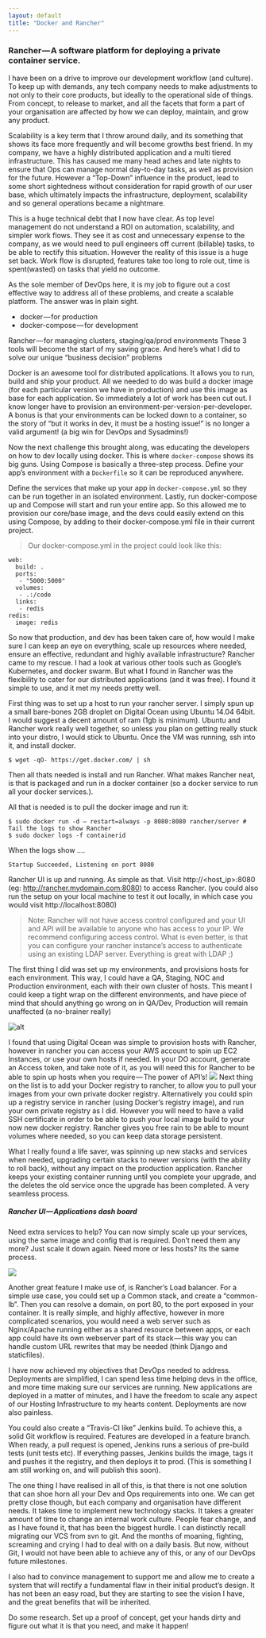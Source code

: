 ```yaml
---
layout: default
title: "Docker and Rancher"
---
```


### Rancher — A software platform for deploying a private container service.

I have been on a drive to improve our development workflow (and culture). To keep up with demands, any tech company needs to make adjustments to not only to their core products, but ideally to the operational side of things. From concept, to release to market, and all the facets that form a part of your organisation are affected by how we can deploy, maintain, and grow any product.

Scalability is a key term that I throw around daily, and its something that shows its face more frequently and will become growths best friend. In my company, we have a highly distributed application and a multi tiered infrastructure. This has caused me many head aches and late nights to ensure that Ops can manage normal day-to-day tasks, as well as provision for the future. However a “Top-Down” influence in the product, lead to some short sightedness without consideration for rapid growth of our user base, which ultimately impacts the infrastructure, deployment, scalability and so general operations became a nightmare.

This is a huge technical debt that I now have clear. As top level management do not understand a ROI on automation, scalability, and simpler work flows. They see it as cost and unnecessary expense to the company, as we would need to pull engineers off current (billable) tasks, to be able to rectify this situation. However the reality of this issue is a huge set back. Work flow is disrupted, features take too long to role out, time is spent(wasted) on tasks that yield no outcome.

As the sole member of DevOps here, it is my job to figure out a cost effective way to address all of these problems, and create a scalable platform.
The answer was in plain sight.

* docker — for production
* docker-compose — for development

Rancher — for managing clusters, staging/qa/prod environments
These 3 tools will become the start of my saving grace. And here’s what I did to solve our unique “business decision” problems

Docker is an awesome tool for distributed applications. It allows you to run, build and ship your product. All we needed to do was build a docker image (for each particular version we have in production) and use this image as base for each application. So immediately a lot of work has been cut out. I know longer have to provision an environment-per-version-per-developer. A bonus is that your environments can be locked down to a container, so the story of “but it works in dev, it must be a hosting issue!” is no longer a valid argument! (a big win for DevOps and Sysadmins!)

Now the next challenge this brought along, was educating the developers on how to dev locally using docker. This is where `docker-compose` shows its big guns.
Using Compose is basically a three-step process.
Define your app’s environment with a `Dockerfile` so it can be reproduced anywhere.

Define the services that make up your app in `docker-compose.yml` so they can be run together in an isolated environment.
Lastly, run docker-compose up and Compose will start and run your entire app.
So this allowed me to provision our core/base image, and the devs could easily extend on this using Compose, by adding to their docker-compose.yml file in their current project.

>Our docker-compose.yml in the project could look like this:
```
web:
  build: .
  ports:
   - "5000:5000"
  volumes:
   - .:/code
  links:
   - redis
redis:
  image: redis
```
So now that production, and dev has been taken care of, how would I make sure I can keep an eye on everything, scale up resources where needed, ensure an effective, redundant and highly available infrastructure? Rancher came to my rescue.
I had a look at various other tools such as Google’s Kubernetes, and docker swarm. But what I found in Rancher was the flexibility to cater for our distributed applications (and it was free). I found it simple to use, and it met my needs pretty well.

First thing was to set up a host to run your rancher server.
I simply spun up a small bare-bones 2GB droplet on Digital Ocean using Ubuntu 14.04 64bit. I would suggest a decent amount of ram (1gb is minimum). Ubuntu and Rancher work really well together, so unless you plan on getting really stuck into your distro, I would stick to Ubuntu.
Once the VM was running, ssh into it, and install docker.
```
$ wget -qO- https://get.docker.com/ | sh
```
Then all thats needed is install and run Rancher. What makes Rancher neat, is that is packaged and run in a docker container (so a docker service to run all your docker services.).

All that is needed is to pull the docker image and run it:
```
$ sudo docker run -d — restart=always -p 8080:8080 rancher/server # Tail the logs to show Rancher
$ sudo docker logs -f containerid
```
When the logs show ….
```
Startup Succeeded, Listening on port 8080
```
Rancher UI is up and running. As simple as that. Visit http://<host_ip>:8080 (eg: http://rancher.mydomain.com:8080) to access Rancher. (you could also run the setup on your local machine to test it out locally, in which case you would visit http://localhost:8080)

> Note: Rancher will not have access control configured and your UI and API will be available to anyone who has access to your IP. We recommend configuring access control. What is even better, is that you can configure your rancher instance’s access to authenticate using an existing LDAP server. Everything is great with LDAP ;)

The first thing I did was set up my environments, and provisions hosts for each environment. This way, I could have a QA, Staging, NOC and Production environment, each with their own cluster of hosts. This meant I could keep a tight wrap on the different environments, and have piece of mind that should anything go wrong on in QA/Dev, Production will remain unaffected (a no-brainer really)

![alt](https://cdn-images-1.medium.com/max/1200/1*lFNjH8_UI8K7PawziA2RAw.png)

I found that using Digital Ocean was simple to provision hosts with Rancher, however in rancher you can access your AWS account to spin up EC2 Instances, or use your own hosts if needed. In your DO account, generate an Access token, and take note of it, as you will need this for Rancher to be able to spin up hosts when you require — The power of API’s!
![](https://cdn-images-1.medium.com/max/1200/1*AuCnnQNTxNIYHe0vKC0QXQ.png)
Next thing on the list is to add your Docker registry to rancher, to allow you to pull your images from your own private docker registry. Alternatively you could spin up a registry service in rancher (using Docker’s registry image), and run your own private registry as I did. However you will need to have a valid SSH certificate in order to be able to push your local image build to your now new docker registry.
Rancher gives you free rain to be able to mount volumes where needed, so you can keep data storage persistent.

What I really found a life saver, was spinning up new stacks and services when needed, upgrading certain stacks to newer versions (with the ability to roll back), without any impact on the production application. Rancher keeps your existing container running until you complete your upgrade, and the deletes the old service once the upgrade has been completed. A very seamless process.

##### Rancher UI — Applications dash board
Need extra services to help? You can now simply scale up your services, using the same image and config that is required. Don’t need them any more? Just scale it down again. Need more or less hosts? Its the same process.

![](https://cdn-images-1.medium.com/max/2000/1*XqNj3IgY3FFButvCqHTJiw.png)

Another great feature I make use of, is Rancher’s Load balancer. For a simple use case, you could set up a Common stack, and create a “common-lb”. Then you can resolve a domain, on port 80, to the port exposed in your container. It is really simple, and highly affective, however in more complicated scenarios, you would need a web server such as Nginx/Apache running either as a shared resource between apps, or each app could have its own webserver part of its stack — this way you can handle custom URL rewrites that may be needed (think Django and staticfiles).

I have now achieved my objectives that DevOps needed to address. Deployments are simplified, I can spend less time helping devs in the office, and more time making sure our services are running. New applications are deployed in a matter of minutes, and I have the freedom to scale any aspect of our Hosting Infrastructure to my hearts content.
Deployments are now also painless.

You could also create a “Travis-CI like” Jenkins build. To achieve this, a solid Git workflow is required. Features are developed in a feature branch. When ready, a pull request is opened, Jenkins runs a serious of pre-build tests (unit tests etc). If everything passes, Jenkins builds the image, tags it and pushes it the registry, and then deploys it to prod. (This is something I am still working on, and will publish this soon).

The one thing I have realised in all of this, is that there is not one solution that can shoe horn all your Dev and Ops requirements into one. We can get pretty close though, but each company and organisation have different needs. It takes time to implement new technology stacks. It takes a greater amount of time to change an internal work culture. People fear change, and as I have found it, that has been the biggest hurdle. I can distinctly recall migrating our VCS from svn to git. And the months of moaning, fighting, screaming and crying I had to deal with on a daily basis. But now, without Git, I would not have been able to achieve any of this, or any of our DevOps future milestones.

I also had to convince management to support me and allow me to create a system that will rectify a fundamental flaw in their initial product’s design. It has not been an easy road, but they are starting to see the vision I have, and the great benefits that will be inherited.

Do some research. Set up a proof of concept, get your hands dirty and figure out what it is that you need, and make it happen!
